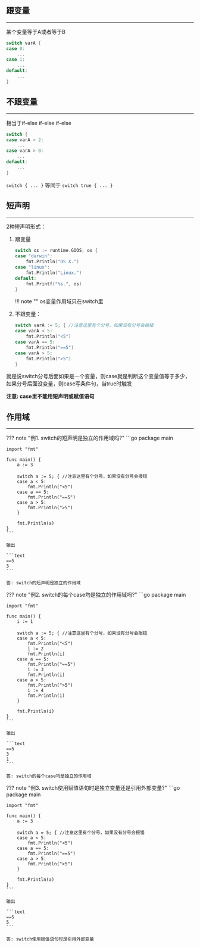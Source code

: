 ## **跟变量**

---

某个变量等于A或者等于B

```go
switch varA {
case 0:
    ...
case 1:
    ...
default:
    ...
}
```

## **不跟变量**

---

相当于if-else if-else if-else

```go
switch {
case varA > 2:
    ...
case varA > 0:
    ...
default:
    ...
}
```

`switch { ... }` 等同于 `switch true { ... }`

## **短声明**

---

2种短声明形式：

1. 跟变量

	```go
	switch os := runtime.GOOS; os {
	case "darwin":
	    fmt.Println("OS X.")
	case "linux":
	    fmt.Println("Linux.")
	default:
	    fmt.Printf("%s.", os)
	}
	```

	!!! note ""
		os变量作用域只在switch里

2. 不跟变量：

	```go
	switch varA := 5; {	//注意这里有个分号，如果没有分号会报错
	case varA < 5:
	    fmt.Println("<5")
	case varA == 5:
	    fmt.Println("==5")
	case varA > 5:
	    fmt.Println(">5")
	}
	```

就是说switch分号后面如果是一个变量，则case就是判断这个变量值等于多少，如果分号后面没变量，则case写条件句，当true时触发

**注意: case里不能用短声明或赋值语句**

## **作用域**

---

??? note "例1. switch的短声明是独立的作用域吗?"
	```go
	package main

	import "fmt"

	func main() {
		a := 3

		switch a := 5; { //注意这里有个分号，如果没有分号会报错
		case a < 5:
			fmt.Println("<5")
		case a == 5:
			fmt.Println("==5")
		case a > 5:
			fmt.Println(">5")
		}

		fmt.Println(a)
	}
	```

	输出

	```text
	==5
	3
	```

	答: switch的短声明是独立的作用域

??? note "例2. switch的每个case均是独立的作用域吗?"
	```go
	package main

	import "fmt"

	func main() {
		i := 1

		switch a := 5; { //注意这里有个分号，如果没有分号会报错
		case a < 5:
			fmt.Println("<5")
			i := 2
			fmt.Println(i)
		case a == 5:
			fmt.Println("==5")
			i := 3
			fmt.Println(i)
		case a > 5:
			fmt.Println(">5")
			i := 4
			fmt.Println(i)
		}

		fmt.Println(i)
	}
	```

	输出

	```text
	==5
	3
	1
	```

	答: switch的每个case均是独立的作用域

??? note "例3. switch使用赋值语句时是独立变量还是引用外部变量?"
	```go
	package main

	import "fmt"

	func main() {
		a := 3

		switch a = 5; { //注意这里有个分号，如果没有分号会报错
		case a < 5:
			fmt.Println("<5")
		case a == 5:
			fmt.Println("==5")
		case a > 5:
			fmt.Println(">5")
		}

		fmt.Println(a)
	}
	```

	输出

	```text
	==5
	5
	```

	答: switch使用赋值语句时是引用外部变量
